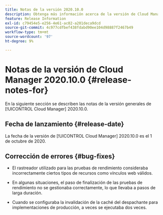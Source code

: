 ```yaml
---
title: Notas de la versión 2020.10.0
description: Obtenga más información acerca de la versión de Cloud Manager 2020.10.0.
feature: Release Information
exl-id: c79454e5-e256-4e61-ac02-a201deca9dcd
source-git-commit: 4c977cdfbef438fdabd90ee104d98887f2467b49
workflow-type: tm+mt
source-wordcount: '97'
ht-degree: 9%

---
```


# Notas de la versión de Cloud Manager 2020.10.0 {#release-notes-for}

En la siguiente sección se describen las notas de la versión generales de [!UICONTROL Cloud Manager] 2020.10.0.

## Fecha de lanzamiento {#release-date}

La fecha de la versión de [!UICONTROL Cloud Manager] 2020.10.0 es el 1 de octubre de 2020.

## Corrección de errores {#bug-fixes}

* El rastreador utilizado para las pruebas de rendimiento consideraba incorrectamente ciertos tipos de recursos como vínculos web válidos.

* En algunas situaciones, el paso de finalización de las pruebas de rendimiento no se gestionaba correctamente, lo que llevaba a pasos de larga duración.

* Cuando se configuraba la invalidación de la caché del despachante para implementaciones de producción, a veces se ejecutaba dos veces.
